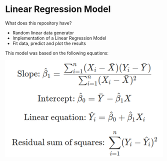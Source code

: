 # Linear Regression Model

What does this repository have?
- Random linear data generator
- Implementation of a Linear Regression Model
- Fit data, predict and plot the results

This model was based on the following equations:

<!-- $$ \text{Slope: } \hat{\beta}_1=\frac{\sum_{i=1}^{n}(X_i-\bar{X})(Y_i-\bar{Y})}{\sum_{i=1}^{n}(X_i-\bar{X})^2} $$

$$ \text{Intercept: } \hat{\beta}_0 = \bar{Y} - \hat{\beta}_1X $$

$$ \text{Linear equation: } \hat{Y}_i = \hat{\beta}_0+\hat{\beta}_1X_i $$

$$ \text{Residual sum of squares: } \sum_{i=1}^{n}(Y_i-\hat{Y}_i)^2 $$ -->

![equations](equations.png)
